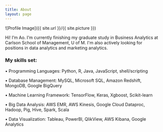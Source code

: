 ```yaml
---
title: About
layout: page
---
```

![Profile Image]({{ site.url }}/{{ site.picture }})

Hi! I’m Ao. I’m currently finishing my graduate study in Business Analytics at Carlson School of Management, U of M. I'm also actively looking for positions in data analytics and marketing analytics.

### My skills set:
• Programming Languages: Python, R, Java, JavaScript, shell/scripting  

• Database Management: MySQL, Microsoft SQL, Amazon Redshift, MongoDB, Google BigQuery  

• Machine Learning Framework: TensorFlow, Keras‚ Xgboost, Scikit-learn  

• Big Data Analysis: AWS EMR, AWS Kinesis, Google Cloud Dataproc, Hadoop, Pig, Hive, Spark, Scala  

• Data Visualization: Tableau, PowerBI, QlikView, AWS Kibana, Google Analytics  

